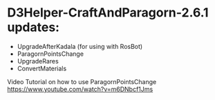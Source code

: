 # D3Helper-CraftAndParagorn-2.6.1 updates:

- UpgradeAfterKadala (for using with RosBot)
- ParagornPointsChange
- UpgradeRares
- ConvertMaterials

Video Tutorial on how to use ParagornPointsChange
https://www.youtube.com/watch?v=m6DNbcf1Jms
